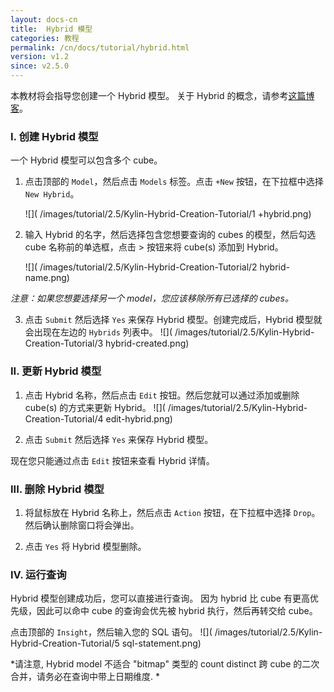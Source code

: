 ```yaml
---
layout: docs-cn
title:  Hybrid 模型
categories: 教程
permalink: /cn/docs/tutorial/hybrid.html
version: v1.2
since: v2.5.0
---
```


本教材将会指导您创建一个 Hybrid 模型。 关于 Hybrid 的概念，请参考[这篇博客](http://kylin.apache.org/blog/2015/09/25/hybrid-model/)。

### I. 创建 Hybrid 模型
一个 Hybrid 模型可以包含多个 cube。

1. 点击顶部的 `Model`，然后点击 `Models` 标签。点击 `+New` 按钮，在下拉框中选择 `New Hybrid`。

    ![]( /images/tutorial/2.5/Kylin-Hybrid-Creation-Tutorial/1 +hybrid.png)

2. 输入 Hybrid 的名字，然后选择包含您想要查询的 cubes 的模型，然后勾选 cube 名称前的单选框，点击 > 按钮来将 cube(s) 添加到 Hybrid。

    ![]( /images/tutorial/2.5/Kylin-Hybrid-Creation-Tutorial/2 hybrid-name.png)
    
*注意：如果您想要选择另一个 model，您应该移除所有已选择的 cubes。* 

3. 点击 `Submit` 然后选择 `Yes` 来保存 Hybrid 模型。创建完成后，Hybrid 模型就会出现在左边的 `Hybrids` 列表中。
    ![]( /images/tutorial/2.5/Kylin-Hybrid-Creation-Tutorial/3 hybrid-created.png)

### II. 更新 Hybrid 模型
1. 点击 Hybrid 名称，然后点击 `Edit` 按钮。然后您就可以通过添加或删除 cube(s) 的方式来更新 Hybrid。 
    ![]( /images/tutorial/2.5/Kylin-Hybrid-Creation-Tutorial/4 edit-hybrid.png)

2. 点击 `Submit` 然后选择 `Yes` 来保存 Hybrid 模型。

现在您只能通过点击 `Edit` 按钮来查看 Hybrid 详情。

### III. 删除 Hybrid 模型
1. 将鼠标放在 Hybrid 名称上，然后点击 `Action` 按钮，在下拉框中选择 `Drop`。然后确认删除窗口将会弹出。 

2. 点击 `Yes` 将 Hybrid 模型删除。 

### IV. 运行查询
Hybrid 模型创建成功后，您可以直接进行查询。 因为 hybrid 比 cube 有更高优先级，因此可以命中 cube 的查询会优先被 hybrid 执行，然后再转交给 cube。

点击顶部的 `Insight`，然后输入您的 SQL 语句。
    ![]( /images/tutorial/2.5/Kylin-Hybrid-Creation-Tutorial/5 sql-statement.png)

*请注意, Hybrid model 不适合 "bitmap" 类型的 count distinct 跨 cube 的二次合并，请务必在查询中带上日期维度. *